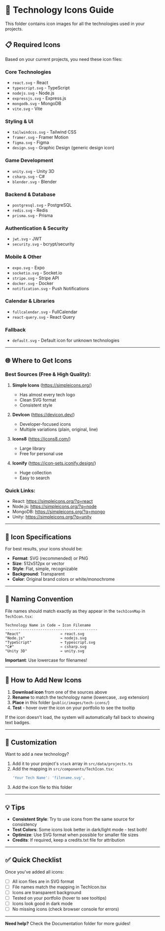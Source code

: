 # 🎨 Technology Icons Guide

This folder contains icon images for all the technologies used in your projects.

## 📋 Required Icons

Based on your current projects, you need these icon files:

### Core Technologies
- `react.svg` - React
- `typescript.svg` - TypeScript
- `nodejs.svg` - Node.js
- `expressjs.svg` - Express.js
- `mongodb.svg` - MongoDB
- `vite.svg` - Vite

### Styling & UI
- `tailwindcss.svg` - Tailwind CSS
- `framer.svg` - Framer Motion
- `figma.svg` - Figma
- `design.svg` - Graphic Design (generic design icon)

### Game Development
- `unity.svg` - Unity 3D
- `csharp.svg` - C#
- `blender.svg` - Blender

### Backend & Database
- `postgresql.svg` - PostgreSQL
- `redis.svg` - Redis
- `prisma.svg` - Prisma

### Authentication & Security
- `jwt.svg` - JWT
- `security.svg` - bcrypt/security

### Mobile & Other
- `expo.svg` - Expo
- `socketio.svg` - Socket.io
- `stripe.svg` - Stripe API
- `docker.svg` - Docker
- `notification.svg` - Push Notifications

### Calendar & Libraries
- `fullcalendar.svg` - FullCalendar
- `react-query.svg` - React Query

### Fallback
- `default.svg` - Default icon for unknown technologies

---

## 🌐 Where to Get Icons

### Best Sources (Free & High Quality):

1. **Simple Icons** (https://simpleicons.org/)
   - Has almost every tech logo
   - Clean SVG format
   - Consistent style

2. **DevIcon** (https://devicon.dev/)
   - Developer-focused icons
   - Multiple variations (plain, original, line)

3. **Icons8** (https://icons8.com/)
   - Large library
   - Free for personal use

4. **Iconify** (https://icon-sets.iconify.design/)
   - Huge collection
   - Easy to search

### Quick Links:
- React: https://simpleicons.org/?q=react
- Node.js: https://simpleicons.org/?q=node
- MongoDB: https://simpleicons.org/?q=mongo
- Unity: https://simpleicons.org/?q=unity

---

## 📏 Icon Specifications

For best results, your icons should be:

- **Format**: SVG (recommended) or PNG
- **Size**: 512x512px or vector
- **Style**: Flat, simple, recognizable
- **Background**: Transparent
- **Color**: Original brand colors or white/monochrome

---

## 🎨 Naming Convention

File names should match exactly as they appear in the `techIconMap` in `TechIcon.tsx`:

```
Technology Name in Code → Icon Filename
------------------------------------------
"React"                  → react.svg
"Node.js"                → nodejs.svg
"TypeScript"             → typescript.svg
"C#"                     → csharp.svg
"Unity 3D"               → unity.svg
```

**Important**: Use lowercase for filenames!

---

## 🚀 How to Add New Icons

1. **Download icon** from one of the sources above
2. **Rename** to match the technology name (lowercase, .svg extension)
3. **Place** in this folder (`public/images/tech-icons/`)
4. **Test** - hover over the icon on your portfolio to see the tooltip

If the icon doesn't load, the system will automatically fall back to showing text badges.

---

## 🔧 Customization

Want to add a new technology?

1. Add it to your project's `stack` array in `src/data/projects.ts`
2. Add the mapping in `src/components/TechIcon.tsx`:
   ```typescript
   'Your Tech Name': 'filename.svg',
   ```
3. Add the icon file to this folder

---

## 💡 Tips

- **Consistent Style**: Try to use icons from the same source for consistency
- **Test Colors**: Some icons look better in dark/light mode - test both!
- **Optimize**: Use SVG format when possible for smaller file sizes
- **Credits**: If required, keep a credits.txt file for attribution

---

## ✅ Quick Checklist

Once you've added all icons:

- [ ] All icon files are in SVG format
- [ ] File names match the mapping in TechIcon.tsx
- [ ] Icons are transparent background
- [ ] Tested on your portfolio (hover to see tooltips)
- [ ] Icons look good in dark mode
- [ ] No missing icons (check browser console for errors)

---

**Need help?** Check the Documentation folder for more guides!





